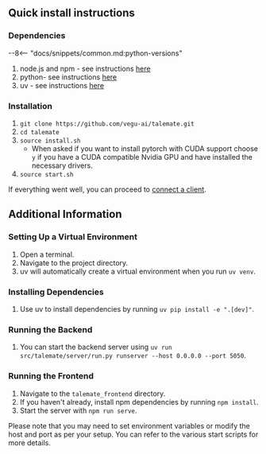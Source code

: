 ## Quick install instructions

### Dependencies

--8<-- "docs/snippets/common.md:python-versions"

1. node.js and npm - see instructions [here](https://nodejs.org/en/download/package-manager/)
1. python- see instructions [here](https://www.python.org/downloads/)
1. uv - see instructions [here](https://github.com/astral-sh/uv#installation)

### Installation

1. `git clone https://github.com/vegu-ai/talemate.git`
1. `cd talemate`
1. `source install.sh`
    - When asked if you want to install pytorch with CUDA support choose `y` if you have
        a CUDA compatible Nvidia GPU and have installed the necessary drivers.
1. `source start.sh`

If everything went well, you can proceed to [connect a client](../../connect-a-client).

## Additional Information

### Setting Up a Virtual Environment

1. Open a terminal.
2. Navigate to the project directory.
3. uv will automatically create a virtual environment when you run `uv venv`.

### Installing Dependencies

1. Use uv to install dependencies by running `uv pip install -e ".[dev]"`.

### Running the Backend

1. You can start the backend server using `uv run src/talemate/server/run.py runserver --host 0.0.0.0 --port 5050`.

### Running the Frontend

1. Navigate to the `talemate_frontend` directory.
2. If you haven't already, install npm dependencies by running `npm install`.
3. Start the server with `npm run serve`.

Please note that you may need to set environment variables or modify the host and port as per your setup. You can refer to the various start scripts for more details.